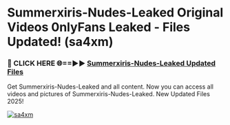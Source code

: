 # Summerxiris-Nudes-Leaked Original Videos 0nlyFans Leaked - Files Updated! (sa4xm)

<h3>🔴 CLICK HERE 🌐==►► <a href="https://tinyurl.com/yc6ubb5a" rel="nofollow">Summerxiris-Nudes-Leaked Updated Files</a></h3>

Get Summerxiris-Nudes-Leaked and all content. Now you can access all videos and pictures of Summerxiris-Nudes-Leaked. New Updated Files 2025!

[![sa4xm](https://i.imgur.com/7eu0CRL.gif)](https://tinyurl.com/yc6ubb5a)
